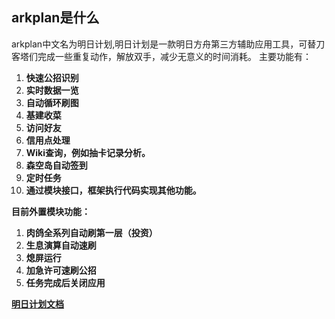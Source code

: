 ## arkplan是什么

arkplan中文名为明日计划,明日计划是一款明日方舟第三方辅助应用工具，可替刀客塔们完成一些重复动作，解放双手，减少无意义的时间消耗。
主要功能有：
1. **快速公招识别**
2. **实时数据一览**
3. **自动循环刷图**
4. **基建收菜**
5. **访问好友**
6. **信用点处理**
7. **Wiki查询，例如抽卡记录分析。**
8. **森空岛自动签到**
9. **定时任务**
10. **通过模块接口，框架执行代码实现其他功能。**

**目前外置模块功能：**
1. **肉鸽全系列自动刷第一层（投资）**
2. **生息演算自动速刷**
3. **熄屏运行**
4. **加急许可速刷公招**
5. **任务完成后关闭应用**

**[明日计划文档](https://flowus.cn/mrjh/share/e2af87b8-3295-45cc-b091-6eb39162d133)**